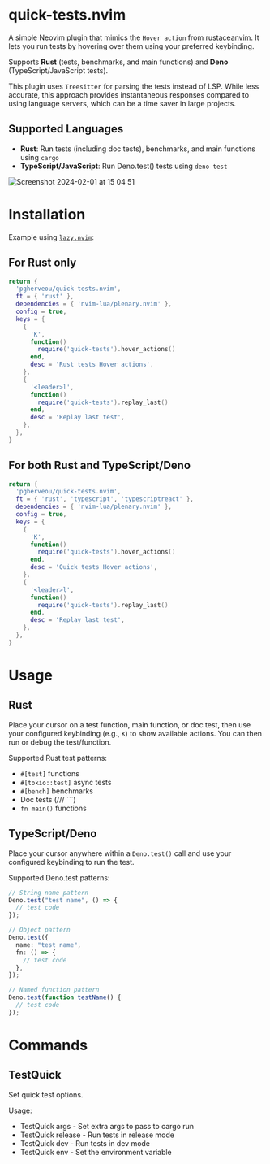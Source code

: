 # quick-tests.nvim

A simple Neovim plugin that mimics the `Hover action` from [rustaceanvim](https://github.com/mrcjkb/rustaceanvim). It lets you run tests by hovering over them using your preferred keybinding.

Supports **Rust** (tests, benchmarks, and main functions) and **Deno** (TypeScript/JavaScript tests).

This plugin uses `Treesitter` for parsing the tests instead of LSP. While less accurate, this approach provides instantaneous responses compared to using language servers, which can be a time saver in large projects.

## Supported Languages

- **Rust**: Run tests (including doc tests), benchmarks, and main functions using `cargo`
- **TypeScript/JavaScript**: Run Deno.test() tests using `deno test`

![Screenshot 2024-02-01 at 15 04 51](https://github.com/pgherveou/quick-tests.nvim/assets/521091/fd7f28b3-03f3-40f5-bb08-fdd08dfe76c0)

# Installation

Example using [`lazy.nvim`](https://github.com/folke/lazy.nvim):

## For Rust only

```lua
return {
  'pgherveou/quick-tests.nvim',
  ft = { 'rust' },
  dependencies = { 'nvim-lua/plenary.nvim' },
  config = true,
  keys = {
    {
      'K',
      function()
        require('quick-tests').hover_actions()
      end,
      desc = 'Rust tests Hover actions',
    },
    {
      '<leader>l',
      function()
        require('quick-tests').replay_last()
      end,
      desc = 'Replay last test',
    },
  },
}
```

## For both Rust and TypeScript/Deno

```lua
return {
  'pgherveou/quick-tests.nvim',
  ft = { 'rust', 'typescript', 'typescriptreact' },
  dependencies = { 'nvim-lua/plenary.nvim' },
  config = true,
  keys = {
    {
      'K',
      function()
        require('quick-tests').hover_actions()
      end,
      desc = 'Quick tests Hover actions',
    },
    {
      '<leader>l',
      function()
        require('quick-tests').replay_last()
      end,
      desc = 'Replay last test',
    },
  },
}
```

# Usage

## Rust

Place your cursor on a test function, main function, or doc test, then use your configured keybinding (e.g., `K`) to show available actions. You can then run or debug the test/function.

Supported Rust test patterns:
- `#[test]` functions
- `#[tokio::test]` async tests
- `#[bench]` benchmarks
- Doc tests (/// ```)
- `fn main()` functions

## TypeScript/Deno

Place your cursor anywhere within a `Deno.test()` call and use your configured keybinding to run the test.

Supported Deno.test patterns:
```typescript
// String name pattern
Deno.test("test name", () => {
  // test code
});

// Object pattern
Deno.test({
  name: "test name",
  fn: () => {
    // test code
  },
});

// Named function pattern
Deno.test(function testName() {
  // test code
});
```

# Commands

## TestQuick

Set quick test options.

Usage:

- TestQuick args <args> - Set extra args to pass to cargo run
- TestQuick release - Run tests in release mode
- TestQuick dev - Run tests in dev mode
- TestQuick env <args> - Set the environment variable

